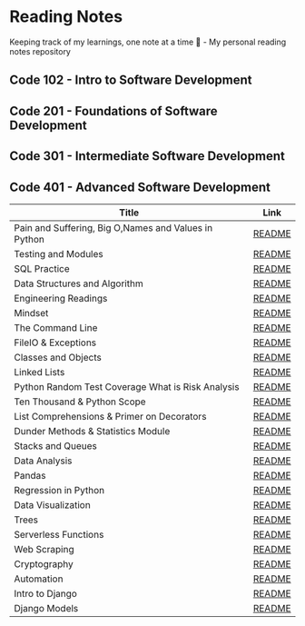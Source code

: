 # Reading Notes
Keeping track of my learnings, one note at a time 📝 - My personal reading notes repository

## Code 102 - Intro to Software Development

## Code 201 - Foundations of Software Development

## Code 301 - Intermediate Software Development

## Code 401 - Advanced Software Development

| Title                                                   | Link 
| -----------                                             | -----------                                     |
| Pain and Suffering, Big O,Names and Values in Python    |   [README](./ReadClass01/README.md)             |
| Testing and Modules                                     |   [README](./ReadClass02/README.md)             |
| SQL Practice                                            |   [README](./SQL%20Practice/README.md)          |
| Data Structures and Algorithm                           |   [README](./Data%20Structures%20and%20Algorithms/README.md)                                                                                                   |
| Engineering Readings                                    |    [README](./Engineering%20Readings/README.md)  |
| Mindset                                                 |    [README](./Mindset/README.md)                 |
| The Command Line                                        |    [README](./The%20Command%20Line/README.md)    |
| FileIO & Exceptions                                     |    [README](./FileIO%20%26%20Exceptions/README.md)                                                                                                          |
| Classes and Objects                                     |    [README](./Classes%20and%20Objects/README.md) |
| Linked Lists                                            |    [README](./Linked%20Lists/README.md)          |
| Python Random Test Coverage What is Risk Analysis       |    [README](./Python%20Random/README.md)         |
| Ten Thousand & Python Scope                             |    [README](./Ten%20Thousand%20%26%20Python%20Scope/README.md)                                                             |
| List Comprehensions & Primer on Decorators              |    [README](./%20List%20Comprehensions%20%26%20Primer%20on%20Decorators/README.md)                                         |
| Dunder Methods & Statistics Module                      |    [README](./Dunder%20Methods%20%26%20Statistics%20Module/README.md)                                                      |
| Stacks and Queues                                       |    [README](./Stacks%20and%20Queues/README.md)   |
| Data Analysis                                           |    [README](./Jupyter%20Lab%20/README.md)        |
| Pandas                                                  |    [README](./Pandas/README.md)                  |
| Regression in Python                                    |    [README](./Regression%20in%20Python/README.md)                                                                                                          |
| Data Visualization                                      |    [README](./Data%20Visualization/README.md)    |
| Trees                                                   |    [README](./Trees/README.md)                   |
| Serverless Functions                                    |    [README](./Serverless_Functions/README.md)    |
| Web Scraping                                            |    [README](./Web%20Scraping/README.md)          |
| Cryptography                                            |    [README](./Cryptography/README.md)            |
| Automation                                              |    [README](./Automation/README.md)              |
| Intro to Django                                         |    [README](./Intro%20to%20Django/README.md)     |
| Django Models                                           |    [README](./Django%20Models/README.md)     |